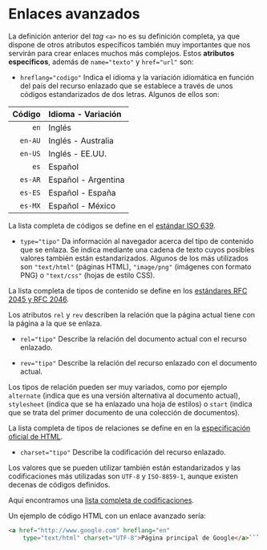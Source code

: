 # Enlaces avanzados

La definición anterior del *tag* `<a>` no es su definición completa, ya que dispone de otros atributos específicos también muy importantes que nos servirán para crear enlaces muchos más complejos. Estos **atributos específicos**, además de `name="texto"` y `href="url"` son:

- `hreflang="codigo"` Indica el idioma y la variación idiomática en función del país del recurso enlazado que se establece a través de unos códigos estandarizados de dos letras. Algunos de ellos son:

| Código   | Idioma - Variación |
| -------: | :----------------- |
| `en`     | Inglés |
| `en-AU`  | Inglés - Australia |
| `en-US`  | Inglés - EE.UU. |
| `es`     | Español |
| `es-AR`  | Español - Argentina |
| `es-ES`  | Español - España |
| `es-MX`  | Español - México |

La lista completa de códigos se define en el [estándar ISO 639](http://xml.coverpages.org/iso639a.html).

- `type="tipo"` Da información al navegador acerca del tipo de contenido que se enlaza. Se indica mediante una cadena de texto cuyos posibles valores también están estandarizados. Algunos de los más utilizados son `"text/html"` (páginas HTML), `"image/png"` (imágenes con formato PNG) o `"text/css"` (hojas de estilo CSS).

La lista completa de tipos de contenido se define en los [estándares RFC 2045 y RFC 2046](http://www.iana.org/assignments/media-types).

Los atributos `rel` y `rev` describen la relación que la página actual tiene con la página a la que se enlaza.

- `rel="tipo"` Describe la relación del documento actual con el recurso enlazado.

- `rev="tipo"` Describe la relación del recurso enlazado con el documento actual.

Los tipos de relación pueden ser muy variados, como por ejemplo `alternate` (indica que es una versión alternativa al documento actual), `stylesheet` (indica que se ha enlazado una hoja de estilos) o `start` (indica que se trata del primer documento de una colección de documentos).

La lista completa de tipos de relaciones se define en en la [especificación oficial de HTML](http://www.w3.org/TR/1999/REC-html401-19991224/types.html#type-links).

- `charset="tipo"` Describe la codificación del recurso enlazado.

Los valores que se pueden utilizar también están estandarizados y las codificaciones más utilizadas son `UTF-8` y `ISO-8859-1`, aunque existen decenas de códigos definidos.

Aquí encontramos una [lista completa de codificaciones](http://www.iana.org/assignments/character-sets/character-sets.xml).

Un ejemplo de código HTML con un enlace avanzado sería:

```html
<a href="http://www.google.com" hreflang="en"
    type="text/html" charset="UTF-8">Página principal de Google</a>```

